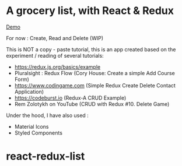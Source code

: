 # A grocery list, with React & Redux

[Demo](https://foxandarrows.github.io/react-redux-list/)

For now : Create, Read and Delete (WIP)

This is NOT a copy - paste tutorial, this is an app created based on the experiment / reading of several tutorials:

- https://redux.js.org/basics/example
- Pluralsight : Redux Flow (Cory House: Create a simple Add Course Form)
- https://www.codingame.com (Simple Redux Create Delete Contact Application)
- https://codeburst.io (Redux-A CRUD Example)
- Rem Zolotykh on YouTube (CRUD with Redux #10. Delete Game)

Under the hood, I have also used :

- Material Icons
- Styled Components

# react-redux-list
